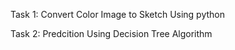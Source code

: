 Task 1: Convert Color Image to Sketch Using python


Task 2: Predcition Using Decision Tree Algorithm
